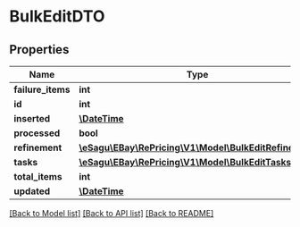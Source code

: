# BulkEditDTO

## Properties
Name | Type | Description | Notes
------------ | ------------- | ------------- | -------------
**failure_items** | **int** |  | [optional] 
**id** | **int** |  | [optional] 
**inserted** | [**\DateTime**](\DateTime.md) |  | [optional] 
**processed** | **bool** |  | [optional] 
**refinement** | [**\eSagu\EBay\RePricing\V1\Model\BulkEditRefinement**](BulkEditRefinement.md) |  | [optional] 
**tasks** | [**\eSagu\EBay\RePricing\V1\Model\BulkEditTasks**](BulkEditTasks.md) |  | [optional] 
**total_items** | **int** |  | [optional] 
**updated** | [**\DateTime**](\DateTime.md) |  | [optional] 

[[Back to Model list]](../README.md#documentation-for-models) [[Back to API list]](../README.md#documentation-for-api-endpoints) [[Back to README]](../README.md)


